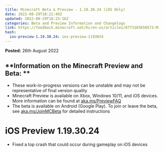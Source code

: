 ```yaml
---
title: Minecraft Beta & Preview - 1.19.30.24 (iOS Only)
date: 2022-08-29T18:21:49Z
updated: 2022-08-29T18:23:16Z
categories: Beta and Preview Information and Changelogs
link: https://feedback.minecraft.net/hc/en-us/articles/8773103650573-Minecraft-Beta-Preview-1-19-30-24-iOS-Only
hash:
  ios-preview-1.19.30.24: ios-preview-1193024
---
```


**Posted:** 26th August 2022

## **Information on the Minecraft Preview and Beta: **

- These work-in-progress versions can be unstable and may not be representative of final version quality
- Minecraft Preview is available on Xbox, Windows 10/11, and iOS devices. More information can be found at [aka.ms/PreviewFAQ](http://aka.ms/PreviewFAQ)
- The beta is available on Android (Google Play). To join or leave the beta, see [aka.ms/JoinMCBeta](https://aka.ms/JoinMCBeta) for detailed instructions

# **iOS Preview 1.19.30.24**

- Fixed a top crash that could occur during gameplay on iOS devices
